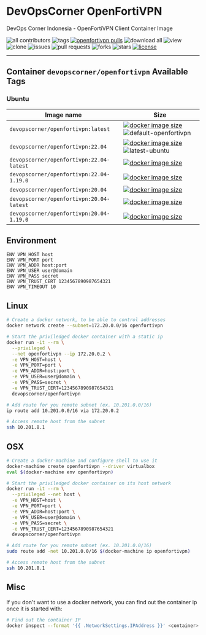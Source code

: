 # DevOpsCorner OpenFortiVPN

DevOps Corner Indonesia - OpenFortiVPN Client Container Image

![all contributors](https://img.shields.io/github/contributors/devopscorner/devopscorner-container)
![tags](https://img.shields.io/github/v/tag/devopscorner/devopscorner-container?sort=semver)
[![openfortivpn pulls](https://img.shields.io/docker/pulls/devopscorner/openfortivpn.svg?label=openfortivpn%20pulls&logo=fortinet)](https://hub.docker.com/r/devopscorner/openfortivpn/)
![download all](https://img.shields.io/github/downloads/devopscorner/devopscorner-container/total.svg)
![view](https://views.whatilearened.today/views/github/devopscorner/devopscorner-container.svg)
![clone](https://img.shields.io/badge/dynamic/json?color=success&label=clone&query=count&url=https://raw.githubusercontent.com/devopscorner/devopscorner-container/master/clone.json?raw=True&logo=github)
![issues](https://img.shields.io/github/issues/devopscorner/devopscorner-container)
![pull requests](https://img.shields.io/github/issues-pr/devopscorner/devopscorner-container)
![forks](https://img.shields.io/github/forks/devopscorner/devopscorner-container)
![stars](https://img.shields.io/github/stars/devopscorner/devopscorner-container)
[![license](https://img.shields.io/github/license/devopscorner/devopscorner-container)](https://img.shields.io/github/license/devopscorner/devopscorner-container)

---

## Container `devopscorner/openfortivpn` Available Tags

### Ubuntu

| Image name | Size |
|------------|------|
| `devopscorner/openfortivpn:latest` | [![docker image size](https://img.shields.io/docker/image-size/devopscorner/openfortivpn/latest.svg?label=Image%20size&logo=docker)](https://hub.docker.com/repository/docker/devopscorner/openfortivpn/tags?page=1&ordering=last_updated&name=latest) ![default-openfortivpn](https://img.shields.io/static/v1?label=latest&message=default&color=brightgreen) |
| `devopscorner/openfortivpn:22.04` | [![docker image size](https://img.shields.io/docker/image-size/devopscorner/openfortivpn/22.04.svg?label=Image%20size&logo=docker)](https://hub.docker.com/repository/docker/devopscorner/openfortivpn/tags?page=1&ordering=last_updated&name=22.04) ![latest-ubuntu](https://img.shields.io/static/v1?label=latest&message=ubuntu&color=orange) |
| `devopscorner/openfortivpn:22.04-latest` | [![docker image size](https://img.shields.io/docker/image-size/devopscorner/openfortivpn/22.04-latest.svg?label=Image%20size&logo=docker)](https://hub.docker.com/repository/docker/devopscorner/openfortivpn/tags?page=1&ordering=last_updated&name=22.04-latest) |
| `devopscorner/openfortivpn:22.04-1.19.0` | [![docker image size](https://img.shields.io/docker/image-size/devopscorner/openfortivpn/22.04-1.19.0.svg?label=Image%20size&logo=docker)](https://hub.docker.com/repository/docker/devopscorner/openfortivpn/tags?page=1&ordering=last_updated&name=22.04-1.19.0) |
| `devopscorner/openfortivpn:20.04` | [![docker image size](https://img.shields.io/docker/image-size/devopscorner/openfortivpn/20.04.svg?label=Image%20size&logo=docker)](https://hub.docker.com/repository/docker/devopscorner/openfortivpn/tags?page=1&ordering=last_updated&name=20.04) |
| `devopscorner/openfortivpn:20.04-latest` | [![docker image size](https://img.shields.io/docker/image-size/devopscorner/openfortivpn/20.04-latest.svg?label=Image%20size&logo=docker)](https://hub.docker.com/repository/docker/devopscorner/openfortivpn/tags?page=1&ordering=last_updated&name=20.04-latest) |
| `devopscorner/openfortivpn:20.04-1.19.0` | [![docker image size](https://img.shields.io/docker/image-size/devopscorner/openfortivpn/20.04-1.19.0.svg?label=Image%20size&logo=docker)](https://hub.docker.com/repository/docker/devopscorner/openfortivpn/tags?page=1&ordering=last_updated&name=20.04-1.19.0) |

## Environment

```docker
ENV VPN_HOST host
ENV VPN_PORT port
ENV VPN_ADDR host:port
ENV VPN_USER user@domain
ENV VPN_PASS secret
ENV VPN_TRUST_CERT 1234567890987654321
ENV VPN_TIMEOUT 10
```

## Linux

```bash
# Create a docker network, to be able to control addresses
docker network create --subnet=172.20.0.0/16 openfortivpn

# Start the priviledged docker container with a static ip
docker run -it --rm \
  --privileged \
  --net openfortivpn --ip 172.20.0.2 \
  -e VPN_HOST=host \
  -e VPN_PORT=port \
  -e VPN_ADDR=host:port \
  -e VPN_USER=user@domain \
  -e VPN_PASS=secret \
  -e VPN_TRUST_CERT=1234567890987654321
  devopscorner/openfortivpn

# Add route for you remote subnet (ex. 10.201.0.0/16)
ip route add 10.201.0.0/16 via 172.20.0.2

# Access remote host from the subnet
ssh 10.201.8.1
```

## OSX

```bash
# Create a docker-machine and configure shell to use it
docker-machine create openfortivpn --driver virtualbox
eval $(docker-machine env openfortivpn)

# Start the priviledged docker container on its host network
docker run -it --rm \
  --privileged --net host \
  -e VPN_HOST=host \
  -e VPN_PORT=port \
  -e VPN_ADDR=host:port \
  -e VPN_USER=user@domain \
  -e VPN_PASS=secret \
  -e VPN_TRUST_CERT=1234567890987654321
  devopscorner/openfortivpn

# Add route for you remote subnet (ex. 10.201.0.0/16)
sudo route add -net 10.201.0.0/16 $(docker-machine ip openfortivpn)

# Access remote host from the subnet
ssh 10.201.8.1
```

## Misc

If you don't want to use a docker network, you can find out the container ip once it is started with:

```bash
# Find out the container IP
docker inspect --format '{{ .NetworkSettings.IPAddress }}' <container>
```
